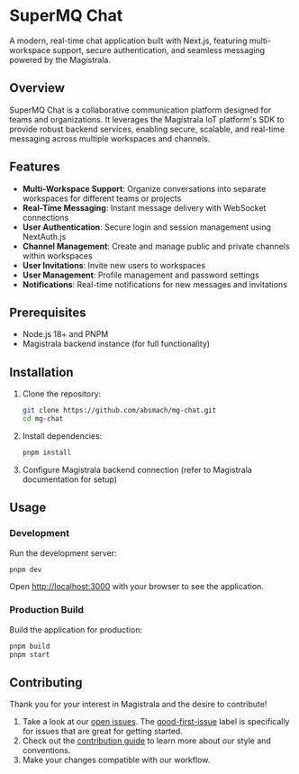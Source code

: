 # SuperMQ Chat

A modern, real-time chat application built with Next.js, featuring multi-workspace support, secure authentication, and seamless messaging powered by the Magistrala.

## Overview

SuperMQ Chat is a collaborative communication platform designed for teams and organizations. It leverages the Magistrala IoT platform's SDK to provide robust backend services, enabling secure, scalable, and real-time messaging across multiple workspaces and channels.

## Features

- **Multi-Workspace Support**: Organize conversations into separate workspaces for different teams or projects
- **Real-Time Messaging**: Instant message delivery with WebSocket connections
- **User Authentication**: Secure login and session management using NextAuth.js
- **Channel Management**: Create and manage public and private channels within workspaces
- **User Invitations**: Invite new users to workspaces
- **User Management**: Profile management and password settings
- **Notifications**: Real-time notifications for new messages and invitations

## Prerequisites

- Node.js 18+ and PNPM
- Magistrala backend instance (for full functionality)

## Installation

1. Clone the repository:

   ```bash
   git clone https://github.com/absmach/mg-chat.git 
   cd mg-chat
   ```

2. Install dependencies:

   ```bash
   pnpm install
   ```

3. Configure Magistrala backend connection (refer to Magistrala documentation for setup)

## Usage

### Development

Run the development server:

```bash
pnpm dev
```

Open [http://localhost:3000](http://localhost:3000) with your browser to see the application.

### Production Build

Build the application for production:

```bash
pnpm build
pnpm start
```

## Contributing

Thank you for your interest in Magistrala and the desire to contribute!

1. Take a look at our [open issues](https://github.com/absmach/magistrala-docs/issues). The [good-first-issue](https://github.com/absmach/magistrala-docs/labels/good-first-issue) label is specifically for issues that are great for getting started.
2. Check out the [contribution guide](CONTRIBUTING.md) to learn more about our style and conventions.
3. Make your changes compatible with our workflow.
